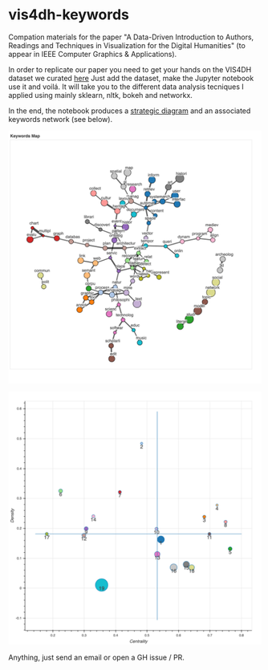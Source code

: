 # vis4dh-keywords
Compation materials for the paper "A Data-Driven Introduction to Authors, Readings and Techniques in Visualization for the Digital Humanities" (to appear in IEEE Computer Graphics & Applications).

In order to replicate our paper you need to get your hands on the VIS4DH dataset we curated [here](https://docs.google.com/spreadsheets/d/1TCnEIfbyow7s7_qnl_KZs4cUZjrt4bpz5C8VJLe-XIA/edit?usp=sharing)
Just add the dataset, make the Jupyter notebook use it and voilá. It will take you to the different data analysis tecniques I applied using mainly sklearn, nltk, bokeh and networkx. 

In the end, the notebook produces a [strategic diagram](http://ubicomp.oulu.fi/analysis-of-the-chi-research-communitys-knowledge-map/) and an associated keywords network (see below).

![alt text](img/keywords-network.png)

![alt text](img/strategic-diagram.png)


Anything, just send an email or open a GH issue / PR.
